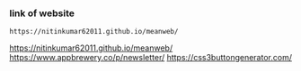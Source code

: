 ### link of website
```
https://nitinkumar62011.github.io/meanweb/
```
https://nitinkumar62011.github.io/meanweb/
https://www.appbrewery.co/p/newsletter/
https://css3buttongenerator.com/